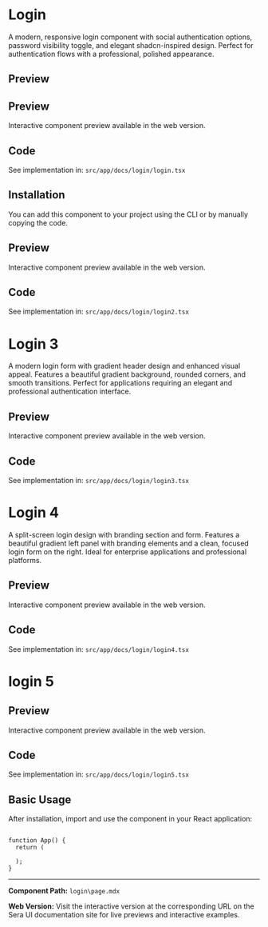 # Login

A modern, responsive login component with social authentication options, password visibility toggle, and elegant shadcn-inspired design. Perfect for authentication flows with a professional, polished appearance.

## Preview

## Preview

Interactive component preview available in the web version.

## Code

See implementation in: `src/app/docs/login/login.tsx`

## Installation

You can add this component to your project using the CLI or by manually copying the code.

## Preview

Interactive component preview available in the web version.

## Code

See implementation in: `src/app/docs/login/login2.tsx`

# Login 3
A modern login form with gradient header design and enhanced visual appeal. Features a beautiful gradient background, rounded corners, and smooth transitions. Perfect for applications requiring an elegant and professional authentication interface.

## Preview

Interactive component preview available in the web version.

## Code

See implementation in: `src/app/docs/login/login3.tsx`

# Login 4
A split-screen login design with branding section and form. Features a beautiful gradient left panel with branding elements and a clean, focused login form on the right. Ideal for enterprise applications and professional platforms.

## Preview

Interactive component preview available in the web version.

## Code

See implementation in: `src/app/docs/login/login4.tsx`

# login 5

## Preview

Interactive component preview available in the web version.

## Code

See implementation in: `src/app/docs/login/login5.tsx`

## Basic Usage

After installation, import and use the component in your React application:

```tsx

function App() {
  return (

  );
}
```

---

**Component Path:** `login\page.mdx`

**Web Version:** Visit the interactive version at the corresponding URL on the Sera UI documentation site for live previews and interactive examples.
